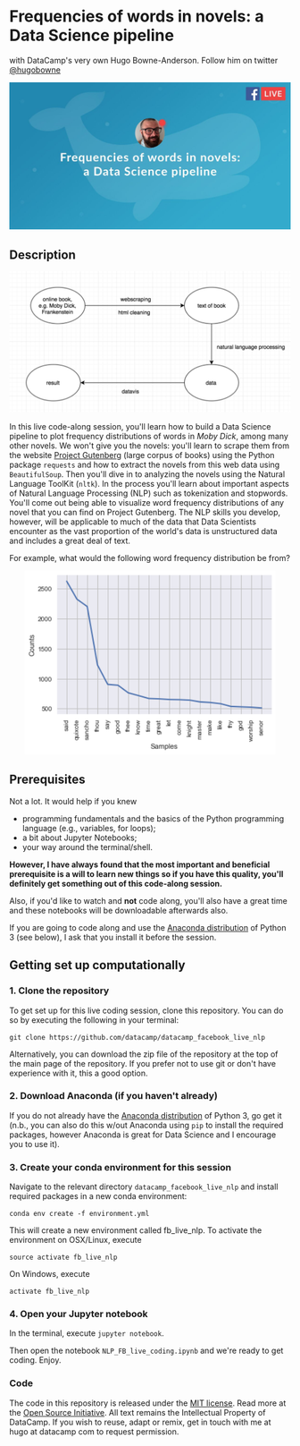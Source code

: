 
# Frequencies of words in novels: a Data Science pipeline

with DataCamp's very own Hugo Bowne-Anderson. Follow him on twitter [@hugobowne](https://twitter.com/hugobowne)

<p align="center">
<img src="img/live_preview.jpeg" width="550">
</p>


## Description

<p align="center">
<img src="img/fb_live_schematic.png" width="550">
</p>

In this live code-along session, you'll learn how to build a Data Science pipeline to plot frequency distributions of words in *Moby Dick*, among many other novels.
We won't give you the novels: you'll learn to scrape them from the website [Project Gutenberg](https://www.gutenberg.org/) (large corpus of books) using the Python package `requests` and how
to extract the novels from this web data using `BeautifulSoup`. Then you'll dive in to analyzing the novels using the Natural Language ToolKit (`nltk`).
In the process you'll learn about important aspects of Natural Language Processing (NLP) such as tokenization and stopwords.
You'll come out being able to visualize word frequency distributions of any novel that you can find on Project Gutenberg.
The NLP skills you develop, however, will be applicable to much of the data that Data Scientists encounter as the vast proportion of the world's data is unstructured data and includes a great deal of text.

For example, what would the following word frequency distribution be from?

<p align="center">
<img src="img/d-x.png" width="450">
</p>

## Prerequisites

Not a lot. It would help if you knew

* programming fundamentals and the basics of the Python programming language (e.g., variables, for loops);
* a bit about Jupyter Notebooks;
* your way around the terminal/shell.


**However, I have always found that the most important and beneficial prerequisite is a will to learn new things so if you have this quality, you'll definitely get something out of this code-along session.**

Also, if you'd like to watch and **not** code along, you'll also have a great time and these notebooks will be downloadable afterwards also.

If you are going to code along and use the [Anaconda distribution](https://www.anaconda.com/download/) of Python 3 (see below), I ask that you install it before the session.


## Getting set up computationally

### 1. Clone the repository

To get set up for this live coding session, clone this repository. You can do so by executing the following in your terminal:

```
git clone https://github.com/datacamp/datacamp_facebook_live_nlp
```

Alternatively, you can download the zip file of the repository at the top of the main page of the repository. If you prefer not to use git or don't have experience with it, this a good option.

### 2. Download Anaconda (if you haven't already)

If you do not already have the [Anaconda distribution](https://www.anaconda.com/download/) of Python 3, go get it (n.b., you can also do this w/out Anaconda using `pip` to install the required packages, however Anaconda is great for Data Science and I encourage you to use it).

### 3. Create your conda environment for this session

Navigate to the relevant directory `datacamp_facebook_live_nlp` and install required packages in a new conda environment:

```
conda env create -f environment.yml
```

This will create a new environment called fb_live_nlp. To activate the environment on OSX/Linux, execute

```
source activate fb_live_nlp
```
On Windows, execute

```
activate fb_live_nlp
```


### 4. Open your Jupyter notebook

In the terminal, execute `jupyter notebook`.

Then open the notebook `NLP_FB_live_coding.ipynb` and we're ready to get coding. Enjoy.


### Code
The code in this repository is released under the [MIT license](LICENSE). Read more at the [Open Source Initiative](https://opensource.org/licenses/MIT). All text remains the Intellectual Property of DataCamp. If you wish to reuse, adapt or remix, get in touch with me at hugo at datacamp com to request permission.
